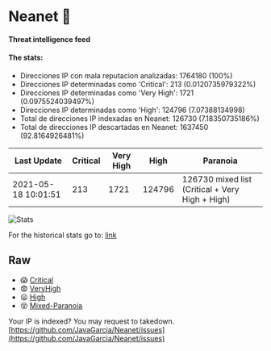 # Neanet :hocho:
#### Threat intelligence feed
#### The stats:

- Direcciones IP con mala reputacion analizadas: 1764180 (100%)
- Direcciones IP determinadas como 'Critical':  213 (0.0120735979322%)
- Direcciones IP determinadas como 'Very High':  1721 (0.0975524039497%)
- Direcciones IP determinadas como 'High':  124796 (7.07388134998)
- Total de direcciones IP indexadas en Neanet:  126730 (7.18350735186%)
- Total de direcciones IP descartadas en Neanet:  1637450 (92.8164926481%)

| Last Update | Critical | Very High | High | Paranoia |
| --- | --- | --- | --- | --- |
| 2021-05-18 10:01:51 | 213 | 1721 | 124796 | 126730 mixed list (Critical + Very High + High)|

![Stats](https://docs.google.com/spreadsheets/d/e/2PACX-1vSnaNMIXVabIpDJjufMlzH7poXnshF3mgd8Is1g9ytUEzVsP5my4Trn8f-xkoLLQ38xpL3HtmUexLo6/pubchart?oid=501124687&format=image)

For the historical stats go to: [link](/stats.csv)
## Raw
- :scream: [Critical](https://raw.githubusercontent.com/JavaGarcia/Neanet/master/blacklists/neanet_critical.txt)
- :fearful: [VeryHigh](https://raw.githubusercontent.com/JavaGarcia/Neanet/master/blacklists/neanet_veryHigh.txtt)
- :frowning: [High](https://raw.githubusercontent.com/JavaGarcia/Neanet/master/blacklists/neanet_high.txt)
- :dizzy_face: [Mixed-Paranoia](https://raw.githubusercontent.com/JavaGarcia/Neanet/master/blacklists/neanet_all.txt)


Your IP is indexed? You may request to takedown. [https://github.com/JavaGarcia/Neanet/issues](https://github.com/JavaGarcia/Neanet/issues)



















































































































































































































































































































































































































































































































































































































































































































































































































































































































































































































































































































































































































































































































































































































































































































































































































































































































































































































































































































































































































































































































































































































































































































































































































































































































































































































































































































































































































































































































































































































































































































































































































































































































































































































































































































































































































































































































































































































































































































































































































































































































































































































































































































































































































































































































































































































































































































































































































































































































































































































































































































































































































































































































































































































































































































































































































































































































































































































































































































































































































































































































































































































































































































































































































































































































































































































































